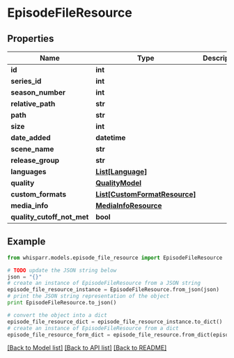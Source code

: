 # EpisodeFileResource


## Properties
Name | Type | Description | Notes
------------ | ------------- | ------------- | -------------
**id** | **int** |  | [optional] 
**series_id** | **int** |  | [optional] 
**season_number** | **int** |  | [optional] 
**relative_path** | **str** |  | [optional] 
**path** | **str** |  | [optional] 
**size** | **int** |  | [optional] 
**date_added** | **datetime** |  | [optional] 
**scene_name** | **str** |  | [optional] 
**release_group** | **str** |  | [optional] 
**languages** | [**List[Language]**](Language.md) |  | [optional] 
**quality** | [**QualityModel**](QualityModel.md) |  | [optional] 
**custom_formats** | [**List[CustomFormatResource]**](CustomFormatResource.md) |  | [optional] 
**media_info** | [**MediaInfoResource**](MediaInfoResource.md) |  | [optional] 
**quality_cutoff_not_met** | **bool** |  | [optional] 

## Example

```python
from whisparr.models.episode_file_resource import EpisodeFileResource

# TODO update the JSON string below
json = "{}"
# create an instance of EpisodeFileResource from a JSON string
episode_file_resource_instance = EpisodeFileResource.from_json(json)
# print the JSON string representation of the object
print EpisodeFileResource.to_json()

# convert the object into a dict
episode_file_resource_dict = episode_file_resource_instance.to_dict()
# create an instance of EpisodeFileResource from a dict
episode_file_resource_form_dict = episode_file_resource.from_dict(episode_file_resource_dict)
```
[[Back to Model list]](../README.md#documentation-for-models) [[Back to API list]](../README.md#documentation-for-api-endpoints) [[Back to README]](../README.md)


